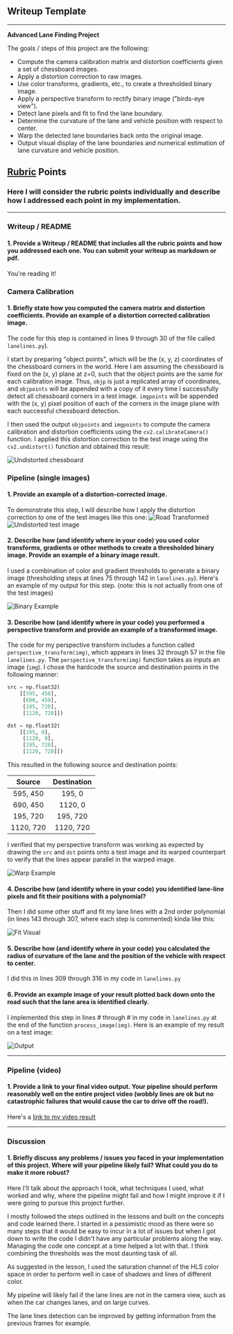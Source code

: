 ## Writeup Template

---

**Advanced Lane Finding Project**

The goals / steps of this project are the following:

* Compute the camera calibration matrix and distortion coefficients given a set of chessboard images.
* Apply a distortion correction to raw images.
* Use color transforms, gradients, etc., to create a thresholded binary image.
* Apply a perspective transform to rectify binary image ("birds-eye view").
* Detect lane pixels and fit to find the lane boundary.
* Determine the curvature of the lane and vehicle position with respect to center.
* Warp the detected lane boundaries back onto the original image.
* Output visual display of the lane boundaries and numerical estimation of lane curvature and vehicle position.

[//]: # (Image References)

[image1]: ./output_images/undistort_output.png "Undistorted chessboard"
[image2]: ./test_images/test1.jpg "Road Transformed"
[image3]: ./output_images/undistort_test1_output.png "Undistorted test image"
[image4]: ./output_images/binary_combo_example.png "Binary Example"
[image5]: ./output_images/warped_straight_lines.jpg "Warp Example"
[image6]: ./output_images/color_fit_lines.jpg "Fit Visual"
[image7]: ./output_images/frame_from_project_video_result.jpg "Output"
[video1]: ./project_video_result.mp4 "Video"

## [Rubric](https://review.udacity.com/#!/rubrics/571/view) Points

### Here I will consider the rubric points individually and describe how I addressed each point in my implementation.  

---

### Writeup / README

#### 1. Provide a Writeup / README that includes all the rubric points and how you addressed each one.  You can submit your writeup as markdown or pdf.

You're reading it!

### Camera Calibration

#### 1. Briefly state how you computed the camera matrix and distortion coefficients. Provide an example of a distortion corrected calibration image.

The code for this step is contained in lines 9 through 30 of the file called `lanelines.py`).  

I start by preparing "object points", which will be the (x, y, z) coordinates of the chessboard corners in the world. Here I am assuming the chessboard is fixed on the (x, y) plane at z=0, such that the object points are the same for each calibration image.  Thus, `objp` is just a replicated array of coordinates, and `objpoints` will be appended with a copy of it every time I successfully detect all chessboard corners in a test image.  `imgpoints` will be appended with the (x, y) pixel position of each of the corners in the image plane with each successful chessboard detection.  

I then used the output `objpoints` and `imgpoints` to compute the camera calibration and distortion coefficients using the `cv2.calibrateCamera()` function.  I applied this distortion correction to the test image using the `cv2.undistort()` function and obtained this result: 

![Undistorted chessboard][image1]

### Pipeline (single images)

#### 1. Provide an example of a distortion-corrected image.

To demonstrate this step, I will describe how I apply the distortion correction to one of the test images like this one:
![Road Transformed][image2]
![Undistorted test image][image3]

#### 2. Describe how (and identify where in your code) you used color transforms, gradients or other methods to create a thresholded binary image.  Provide an example of a binary image result.

I used a combination of color and gradient thresholds to generate a binary image (thresholding steps at lines 75 through 142 in `lanelines.py`).  Here's an example of my output for this step.  (note: this is not actually from one of the test images)

![Binary Example][image4]

#### 3. Describe how (and identify where in your code) you performed a perspective transform and provide an example of a transformed image.

The code for my perspective transform includes a function called `perspective_transform(img)`, which appears in lines 32 through 57 in the file `lanelines.py`.  The `perspective_transform(img)` function takes as inputs an image (`img`).  I chose the hardcode the source and destination points in the following manner:

```python
src = np.float32(
	[[595, 450],
	 [690, 450],
	 [195, 720],
	 [1120, 720]])

dst = np.float32(
	[[195, 0],
	 [1120, 0],
	 [195, 720],
	 [1120, 720]])
```

This resulted in the following source and destination points:

| Source        | Destination   | 
|:-------------:|:-------------:| 
| 595, 450      | 195, 0        | 
| 690, 450      | 1120, 0       |
| 195, 720      | 195, 720      |
| 1120, 720     | 1120, 720     |

I verified that my perspective transform was working as expected by drawing the `src` and `dst` points onto a test image and its warped counterpart to verify that the lines appear parallel in the warped image.

![Warp Example][image5]

#### 4. Describe how (and identify where in your code) you identified lane-line pixels and fit their positions with a polynomial?

Then I did some other stuff and fit my lane lines with a 2nd order polynomial (in lines 143 through 307, where each step is commented) kinda like this:

![Fit Visual][image6]

#### 5. Describe how (and identify where in your code) you calculated the radius of curvature of the lane and the position of the vehicle with respect to center.

I did this in lines 309 through 316 in my code in `lanelines.py`

#### 6. Provide an example image of your result plotted back down onto the road such that the lane area is identified clearly.

I implemented this step in lines # through # in my code in `lanelines.py` at the end of the function `process_image(img)`.  Here is an example of my result on a test image:

![Output][image7]

---

### Pipeline (video)

#### 1. Provide a link to your final video output.  Your pipeline should perform reasonably well on the entire project video (wobbly lines are ok but no catastrophic failures that would cause the car to drive off the road!).

Here's a [link to my video result](./project_video.mp4)

---

### Discussion

#### 1. Briefly discuss any problems / issues you faced in your implementation of this project.  Where will your pipeline likely fail?  What could you do to make it more robust?

Here I'll talk about the approach I took, what techniques I used, what worked and why, where the pipeline might fail and how I might improve it if I were going to pursue this project further.

I mostly followed the steps outlined in the lessons and built on the concepts and code learned there. I started in a pessimistic mood as there were so many steps that it would be easy to incur in a lot of issues but when I got down to write the code I didn't have any particular problems along the way. Managing the code one concept at a time helped a lot with that. I think combining the thresholds was the most daunting task of all.

As suggested in the lesson, I used the saturation channel of the HLS color space in order to perform well in case of shadows and lines of different color.

My pipeline will likely fail if the lane lines are not in the camera view, such as when the car changes lanes, and on large curves.

The lane lines detection can be improved by getting information from the previous frames for example.
